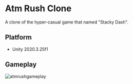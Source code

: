 # Atm Rush Clone
A clone of the hyper-casual game that named "Stacky Dash".
## Platform
* Unity 2020.3.25f1
## Gameplay
![atmrushgameplay](https://user-images.githubusercontent.com/47994087/160472436-1e9759c2-9b46-4133-9e8b-acad709b55db.gif)
